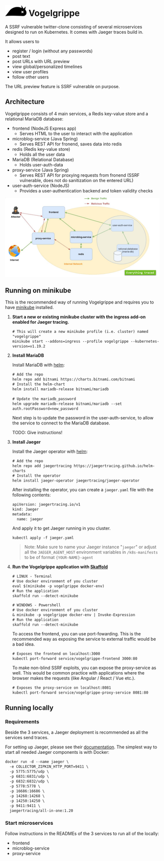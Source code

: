 # ![Vogelgrippe logo](images/vogelgrippe_small.png) Vogelgrippe
A SSRF vulnerable twitter-clone consisting of several microservices designed to run 
on Kubernetes. It comes with Jaeger traces build in.

It allows users to 
* register / login (without any passwords)
* post text
* post URLs with URL preview
* view global/personalized timelines 
* view user profiles
* follow other users

The URL preview feature is SSRF vulnerable on purpose.

## Architecture

Vogelgrippe consists of 4 main services, a Redis key-value store and a relational MariaDB database:
* frontend (NodeJS Express app)
    * Serves HTML to the user to interact with the application
* microblog-service (Java Spring)
    * Serves REST API for fronend, saves data into redis
* redis (Redis key-value store)
    * Holds all the user data
* MariaDB (Relational Database)
    * Holds user-auth-data
* proxy-service (Java Spring)
    * Serves REST API for proxying requests from fronend 
    (SSRF vulnerable, does not do sanitization on the entered URL)
* user-auth-service (NodeJS)
    * Provides a user-authentication backend and token validity checks

![Vogelgrippe Architecture](images/architecture_vogelgrippe.png)

## Running on minikube 

This is the recommended way of running Vogelgrippe and requires you to have 
[minikube](https://minikube.sigs.k8s.io/docs/) installed.

1. **Start a new or existing minikube cluster with the ingress add-on enabled for 
Jaeger tracing.**
    
    ```
    # This will create a new minikube profile (i.e. cluster) named "vogelgrippe"
    minikube start --addons=ingress --profile vogelgrippe --kubernetes-version=v1.19.2
    ```

2. **Install MariaDB**

    Install MariaDB with [helm](https://helm.sh/docs/intro/install/):
    
    ```
   # Add the repo
   helm repo add bitnami https://charts.bitnami.com/bitnami
   # Install the helm-chart
   helm install mariadb-release bitnami/mariadb
   
   # Update the mariadb_password
   helm upgrade mariadb-release bitnami/mariadb --set auth.rootPassword=new_password
   ```
   
   Next step is to update the password in the user-auth-service, to allow the service to connect to the MariaDB database.
   
   TODO: Give instructions! 
    
3. **Install Jaeger**

    Install the Jaeger operator with [helm](https://helm.sh/docs/intro/install/):
    
    ```
    # Add the repo
    helm repo add jaegertracing https://jaegertracing.github.io/helm-charts
    # Install the operator
    helm install jaeger-operator jaegertracing/jaeger-operator
    ```
    
    After installing the operator, you can create a ```jaeger.yaml``` file
    with the following contents: 
    
    ```
    apiVersion: jaegertracing.io/v1
    kind: Jaeger
    metadata:
      name: jaeger
    ```
    And apply it to get Jaeger running in you cluster.
    
    ```
    kubectl apply -f jaeger.yaml
    ```
    
    > Note: Make sure to name your Jaeger instance "```jaeger```" or 
    > adjust all the ```JAEGER_AGENT_HOST``` environment variables in 
    > ```/k8s-manifests``` to be of format ```{YOUR-NAME}-agent```

4. **Run the Vogelgrippe application with [Skaffold](https://skaffold.dev/)**

    ```
    # LINUX - Terminal
    # Use docker environment of you cluster
    eval $(minikube -p vogelgrippe docker-env)
    # Run the application
    skaffold run --detect-minikube
    ```
   
   ```
   # WINDOWS - Powershell
   # Use docker environment of you cluster
   & minikube -p vogelgrippe docker-env | Invoke-Expression
   # Run the application
   skaffold run --detect-minikube
   ```
    
    To access the frontend, you can use port-fowarding.
    This is the recommended way as exposing the service to external traffic would be a bad idea.
    
    ```
    # Exposes the frontend on localhost:3000
    kubectl port-forward service/vogelgrippe-frontend 3000:80
    ```
    
    To make non-blind SSRF exploits, you can expose the proxy-service as well.
    This would be common practice with applications where the browser makes the requests (like Angular / React / Vue etc.).
    
    ```
    # Exposes the proxy-service on localhost:8081
    kubectl port-forward service/vogelgrippe-proxy-service 8081:80
    ```

## Running locally

### Requirements

Beside the 3 services, a Jaeger deployment is recommended as all the services send traces.

For setting up Jaeger, please see their [documentation](https://www.jaegertracing.io/docs/1.20/getting-started/).
The simplest way to start all needed Jaeger components is with Docker:

```
docker run -d --name jaeger \
  -e COLLECTOR_ZIPKIN_HTTP_PORT=9411 \
  -p 5775:5775/udp \
  -p 6831:6831/udp \
  -p 6832:6832/udp \
  -p 5778:5778 \
  -p 16686:16686 \
  -p 14268:14268 \
  -p 14250:14250 \
  -p 9411:9411 \
  jaegertracing/all-in-one:1.20
```

### Start microservices

Follow instructions in the READMEs of the 3 services to run all of the locally:
* frontend
* microblog-service
* proxy-service


